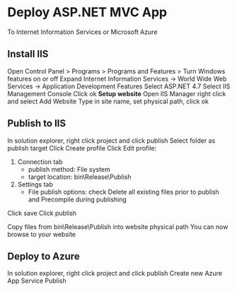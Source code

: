 # Deploy ASP.NET MVC App

To Internet Information Services or Microsoft Azure

## Install IIS

Open Control Panel > Programs > Programs and Features > Turn Windows features on or off
Expand Internet Information Services -> World Wide Web Services -> Application Development Features
Select ASP.NET 4.7
Select IIS Management Console
Click ok
**Setup website**
Open IIS Manager
right click and select Add Website
Type in site name, set physical path, click ok

## Publish to IIS

In solution explorer, right click project and click publish
Select folder as publish target
Click Create profile
Click Edit profile:
1. Connection tab
    - publish method: File system
    - target location: bin\Release\Publish
2. Settings tab
    - File publish options: check Delete all existing files prior to publish and Precompile during publishing

Click save
Click publish

Copy files from bin\Release\Publish into website physical path
You can now browse to your website

## Deploy to Azure
In solution explorer, right click project and click publish
Create new Azure App Service
Publish
